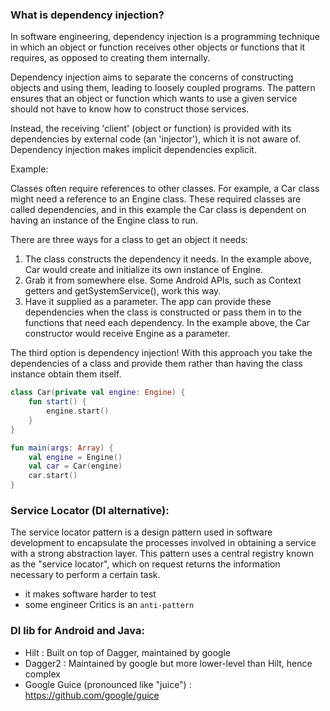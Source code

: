### What is dependency injection?
In software engineering, dependency injection is a programming technique in which an object or function receives other objects or functions that it requires, as opposed to creating them internally. 

Dependency injection aims to separate the concerns of constructing objects and using them, leading to loosely coupled programs. The pattern ensures that an object or function which wants to use a given service should not have to know how to construct those services. 

Instead, the receiving 'client' (object or function) is provided with its dependencies by external code (an 'injector'), which it is not aware of. Dependency injection makes implicit dependencies explicit.

Example:

Classes often require references to other classes. For example, a Car class might need a reference to an Engine class. These required classes are called dependencies, and in this example the Car class is dependent on having an instance of the Engine class to run.

There are three ways for a class to get an object it needs:

   1. The class constructs the dependency it needs. In the example above, Car would create and initialize its own instance of Engine.
   2. Grab it from somewhere else. Some Android APIs, such as Context getters and getSystemService(), work this way.
   3. Have it supplied as a parameter. The app can provide these dependencies when the class is constructed or pass them in to the functions that need each dependency. In the example above, the Car constructor would receive Engine as a parameter.

The third option is dependency injection! With this approach you take the dependencies of a class and provide them rather than having the class instance obtain them itself.

```kotlin
class Car(private val engine: Engine) {
    fun start() {
        engine.start()
    }
}

fun main(args: Array) {
    val engine = Engine()
    val car = Car(engine)
    car.start()
}
```
### Service Locator (DI alternative):
The service locator pattern is a design pattern used in software development to encapsulate the processes involved in obtaining a service with a strong abstraction layer. This pattern uses a central registry known as the "service locator", which on request returns the information necessary to perform a certain task.

* it makes software harder to test
* some engineer Critics is an `anti-pattern`

### DI lib for Android and Java:
- Hilt : Built on top of Dagger, maintained by google
- Dagger2 : Maintained by google but more lower-level than Hilt, hence complex
- Google Guice (pronounced like "juice") : https://github.com/google/guice